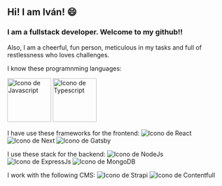 ## Hi! I am Iván! 😄

<!--
**ivsp/ivsp** is a ✨ _special_ ✨ repository because its `README.md` (this file) appears on your GitHub profile.

Here are some ideas to get you started:

- 🔭 I’m currently working on ...
- 🌱 I’m currently learning ...
- 👯 I’m looking to collaborate on ...
- 🤔 I’m looking for help with ...
- 💬 Ask me about ...
- 📫 How to reach me: ...
- 😄 Pronouns: ...
- ⚡ Fun fact: ...
-->
### I am a fullstack developer. Welcome to my github!!

Also, I am a cheerful, fun person, meticulous in my tasks and full of restlessness who loves challenges.

I know these programnming languages:

  <image
  src="https://cdn-icons-png.flaticon.com/512/5968/5968292.png"
  alt="Icono de Javascript"
  width="100"
  heigth="100"
  border-radius="50">
  <image
  src="https://cdn-icons-png.flaticon.com/512/5968/5968326.png"
  alt="Icono de Typescript"
  width="100"
  heigth="100">

I have use these frameworks for the frontend:
![Icono de React]([https://picsum.photos/800/600](https://encrypted-tbn0.gstatic.com/images?q=tbn:ANd9GcROHv_WahJRSQ_SSyRYned9VwGZoZyx5kgJQQ&usqp=CAU))
![Icono de Next](https://miro.medium.com/v2/resize:fit:1000/1*KDMx1YspSrBcFJG-NDZgDg.png)
![Icono de Gatsby](https://pbs.twimg.com/profile_images/1135999619781939201/HZ-pCQcP_400x400.png)

I use these stack for the backend:
![Icono de NodeJs](https://www.svgrepo.com/download/376337/node-js.svg)
![Icono de ExpressJs](https://ih1.redbubble.net/image.438908244.6144/st,small,507x507-pad,600x600,f8f8f8.u2.jpg)
![Icono de MongoDB](https://cyclr.com/wp-content/uploads/2022/03/ext-553.png)

I work with the following CMS:
![Icono de Strapi](https://www.cmscritic.com/wp-content/uploads/2021/04/JPG.logo_.purple.white_-1.jpg)
![Icono de Contentfull](https://assets.stickpng.com/images/62c714c8b44be1961554a6d2.png)



